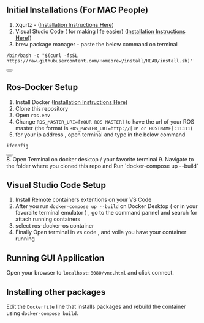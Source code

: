 ## Initial Installations (For MAC People)
1. Xqurtz -   ([Installation Instructions Here]([https://docs.docker.com/desktop/](https://www.xquartz.org/releases/XQuartz-2.8.1.html)))
2. Visual Studio Code ( for making life easier)   ([Installation Instructions Here](https://code.visualstudio.com)))
3. brew package manager - paste the below command on terminal
 <div>
  <pre><code id="codeBlock">/bin/bash -c "$(curl -fsSL https://raw.githubusercontent.com/Homebrew/install/HEAD/install.sh)"</code></pre>
  <button onclick="copyCode()"></button>
</div>

## Ros-Docker Setup
1. Install Docker ([Installation Instructions Here](https://docs.docker.com/desktop/))
2. Clone this repository
5. Open `ros.env` 
6. Change `ROS_MASTER_URI=[YOUR ROS MASTER]` to have the url of your ROS master (the format is `ROS_MASTER_URI=http://[IP or HOSTNAME]:11311`)
7. for your ip address , open terminal and type in the below command
<div>
  <pre><code id="codeBlock">ifconfig</code></pre>
  <button onclick="copyCode()"></button>
</div>
8. Open Terminal on docker desktop / your favorite terminal 
9. Navigate to the folder where you cloned this repo and Run `docker-compose up --build`

## Visual Studio Code Setup 
1. Install Remote containers extentions on your VS Code
2. After you run `docker-compose up --build` on Docker Desktop ( or in your favoraite terminal emulator ) , go to the command pannel and search for attach running containers
3. select ros-docker-os container
4. Finally Open terminal in vs code , and voila you have your container running

## Running GUI Appilication
Open your browser to `localhost:8080/vnc.html` and click connect.

## Installing other packages
Edit the `Dockerfile` line that installs packages and rebuild the container using `docker-compose build`.
